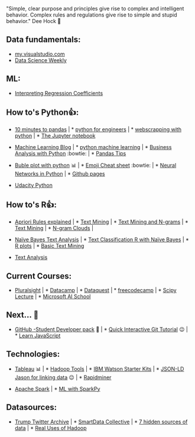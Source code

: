 "Simple, clear purpose and principles give rise to complex and intelligent behavior. Complex rules and regulations give rise to simple and stupid behavior." Dee Hock :raised_hands:

## Data fundamentals:
* [my.visualstudio.com](https://my.visualstudio.com/)
* [Data Science Weekly](https://www.datascienceweekly.org/newsletters)

## ML:
* [Interpreting Regression Coefficients](http://www.cazaar.com/ta/econ113/interpreting-beta)

## How to's Python:+1::
* [10 minutes to pandas](http://pandas.pydata.org/pandas-docs/stable/10min.html) | * [python for engineers](http://pythonforengineers.com/introduction-to-pandas/) | * [webscrapping with python](http://blog.danwin.com/examples-of-web-scraping-in-python-3-x-for-data-journalists/) | * [The Jupyter notebook](http://jupyter-notebook.readthedocs.io/en/latest/index.html)

* [Machine Learning Blog](https://machinelearningmastery.com/blog/) | * [python machine learning](https://machinelearningmastery.com/category/python-machine-learning/) | * [Business Analysis with Python](http://pbpython.com/author/chris-moffitt.html) :bowtie: | * [Pandas Tips](https://medium.com/towards-data-science/pandas-tips-and-tricks-33bcc8a40bb9)

* [Buble plot with python](https://medium.com/towards-data-science/exploring-the-census-income-dataset-using-bubble-plot-cfa1b366313b) :bar_chart: | * [Emoji Cheat sheet](https://www.webpagefx.com/tools/emoji-cheat-sheet/) :bowtie: | * [Neural Networks in Python](http://www.welchlabs.com/blog/?offset=1415393340000) | * [Github pages](https://pages.github.com/)

* [Udacity Python](https://www.udacity.com/course/programming-foundations-with-python--ud036)

## How to's R:+1::

* [Apriori Rules explained](http://blog.hackerearth.com/beginners-tutorial-apriori-algorithm-data-mining-r-implementation) | * [Text Mining](https://drive.google.com/file/d/0BzqeP3J9B8lZWjJIRk1JazByT00/edit) | * [Text Mining and N-grams](https://rpubs.com/brianzive/textmining) | * [Text Mining](https://rstudio-pubs-static.s3.amazonaws.com/163802_0f005a14bcfb4c4b8ee17ac8a8e6c3e9.html) | * [N-gram Clouds](https://rstudio-pubs-static.s3.amazonaws.com/118348_a00ba585d2314b3c937d6acd4f4698b0.html) |

* [Naïve Bayes Text Analysis](https://rpubs.com/cen0te/naivebayes-sentimentpolarity) | * [Text Classification R with Naïve Bayes](https://sites.google.com/site/mlshortcourse/home/data-sets/text-classification-in-r) | * [R plots](https://www.datacamp.com/community/tutorials/15-questions-about-r-plots) | * [Basic Text Mining](https://rstudio-pubs-static.s3.amazonaws.com/265713_cbef910aee7642dc8b62996e38d2825d.html)

* [Text Analysis](http://cfss.uchicago.edu/fall2016/text01.html)

## Current Courses:
* [Pluralsight](https://www.pluralsight.com) | * [Datacamp](https://www.datacamp.com) | * [Dataquest](https://www.Dataquest.io) | * [freecodecamp](https://www.freecodecamp.org/) | * [Scipy Lecture](http://www.scipy-lectures.org/index.html) | * [Microsoft AI School](https://aischool.microsoft.com/learning-paths)

## Next... :tada:
* [GitHub -Student Developer pack](https://education.github.com/pack) :wave: | * [Quick Interactive Git Tutorial](https://try.github.io/levels/1/challenges/1) :wink: | * [Learn JavaScript](http://learnjswith.me/)

## Technologies:
* [Tableau](https://www.tableau.com/learn/tutorials/on-demand/pareto?reg-delay=5776078e939d78a6b84821f2b8ba4d98) :bar_chart: | * [Hadoop Tools](http://bigdata-madesimple.com/20-essential-hadoop-tools-for-crunching-big-data/) | * [IBM Watson Starter Kits](https://www.ibm.com/watson/developercloud/starter-kits.html) | * [JSON-LD Jason for linking data](https://json-ld.org/) :wink: | * [Rapidminer](https://rapidminer.com/products/studio/)

* [Apache Spark](https://www.slideshare.net/databricks/building-robust-etl-pipelines-with-apache-spark) | * [ML with SparkPy](https://www.datacamp.com/community/tutorials/apache-spark-tutorial-machine-learning#model)

## Datasources:
* [Trump Twitter Archive](http://www.trumptwitterarchive.com/) | * [SmartData Collective](https://www.smartdatacollective.com/big-data-20-free-big-data-sources-everyone-should-know/) | * [7 hidden sources of data](https://www.mrc-productivity.com/blog/2015/04/7-hidden-sources-of-big-data-that-you-probably-have/) | * [Real Uses of Hadoop](https://www.mrc-productivity.com/blog/2015/06/7-real-life-use-cases-of-hadoop/)
